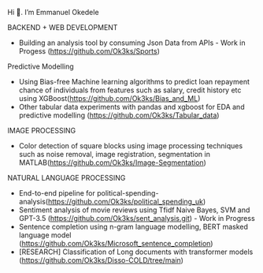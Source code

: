 Hi 👋. I’m Emmanuel Okedele

BACKEND + WEB DEVELOPMENT
- Building an analysis tool by consuming Json Data from APIs - Work in Progess (https://github.com/Ok3ks/Sports)

Predictive Modelling 

- Using Bias-free Machine learning algorithms to predict loan repayment chance of individuals from features such as salary, credit history etc using XGBoost(https://github.com/Ok3ks/Bias_and_ML)
- Other tabular data experiments with pandas and xgboost for EDA and predictive modelling (https://github.com/Ok3ks/Tabular_data)

IMAGE PROCESSING

- Color detection of square blocks using image processing techniques such as noise removal, image registration, segmentation in MATLAB(https://github.com/Ok3ks/Image-Segmentation)

NATURAL LANGUAGE PROCESSING

- End-to-end pipeline for political-spending-analysis(https://github.com/Ok3ks/political_spending_uk)
- Sentiment analysis of movie reviews using Tfidf Naive Bayes, SVM and GPT-3.5 (https://github.com/Ok3ks/sent_analysis.git) - Work in Progress
- Sentence completion using n-gram language modelling, BERT masked language model (https://github.com/Ok3ks/Microsoft_sentence_completion)
- [RESEARCH] Classification of Long documents with transformer models (https://github.com/Ok3ks/Disso-COLD/tree/main)

